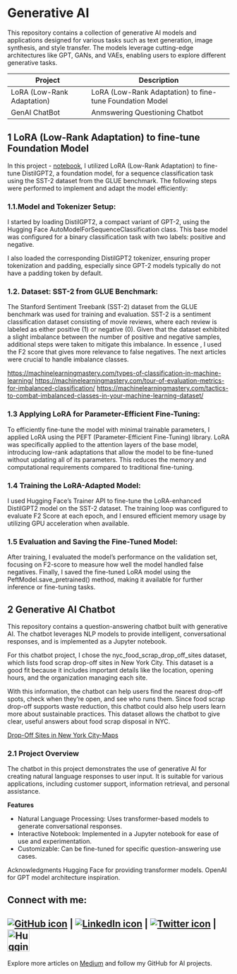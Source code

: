 # Generative AI
This repository contains a collection of generative AI models and applications designed for various tasks such as text generation, image synthesis, and style transfer. The models leverage cutting-edge architectures like GPT, GANs, and VAEs, enabling users to explore different generative tasks.


| Project | Description |
| ----------- | ----------- |
| LoRA (Low-Rank Adaptation) | LoRA (Low-Rank Adaptation) to fine-tune Foundation Model |
| GenAI ChatBot | Anmswering Questioning Chatbot |


## 1 LoRA (Low-Rank Adaptation) to fine-tune Foundation Model


In this project - [notebook](https://github.com/etechoptimist/generative_ai/blob/master/peft_foundationmodels_adaptation/LightweightFineTuning.ipynb), I utilized LoRA (Low-Rank Adaptation) to fine-tune DistilGPT2, a foundation model, for a sequence classification task using the SST-2 dataset from the GLUE benchmark. The following steps were performed to implement and adapt the model efficiently:

### 1.1.Model and Tokenizer Setup:

I started by loading DistilGPT2, a compact variant of GPT-2, using the Hugging Face AutoModelForSequenceClassification class. This base model was configured for a binary classification task with two labels: positive and negative.

I also loaded the corresponding DistilGPT2 tokenizer, ensuring proper tokenization and padding, especially since GPT-2 models typically do not have a padding token by default.

### 1.2. Dataset: SST-2 from GLUE Benchmark:

The Stanford Sentiment Treebank (SST-2) dataset from the GLUE benchmark was used for training and evaluation. SST-2 is a sentiment classification dataset consisting of movie reviews, where each review is labeled as either positive (1) or negative (0).
Given that the dataset exhibited a slight imbalance between the number of positive and negative samples, additional steps were taken to mitigate this imbalance. In essence , I used the F2 score that gives more relevance to false negatives. The next articles were crucial to handle imbalance classes.

https://machinelearningmastery.com/types-of-classification-in-machine-learning/
https://machinelearningmastery.com/tour-of-evaluation-metrics-for-imbalanced-classification/
https://machinelearningmastery.com/tactics-to-combat-imbalanced-classes-in-your-machine-learning-dataset/


### 1.3 Applying LoRA for Parameter-Efficient Fine-Tuning:

To efficiently fine-tune the model with minimal trainable parameters, I applied LoRA using the PEFT (Parameter-Efficient Fine-Tuning) library.
LoRA was specifically applied to the attention layers of the base model, introducing low-rank adaptations that allow the model to be fine-tuned without updating all of its parameters. This reduces the memory and computational requirements compared to traditional fine-tuning.

### 1.4 Training the LoRA-Adapted Model:

I used Hugging Face’s Trainer API to fine-tune the LoRA-enhanced DistilGPT2 model on the SST-2 dataset.
The training loop was configured to evaluate F2 Score  at each epoch, and I ensured efficient memory usage by utilizing GPU acceleration when available.

### 1.5 Evaluation and Saving the Fine-Tuned Model:

After training, I evaluated the model’s performance on the validation set, focusing on F2-score to measure how well the model handled false negatives.
Finally, I saved the fine-tuned LoRA model using the PeftModel.save_pretrained() method, making it available for further inference or fine-tuning tasks.


## 2 Generative AI Chatbot

This repository contains a question-answering chatbot built with generative AI. The chatbot leverages NLP models to provide intelligent, conversational responses, and is implemented as a Jupyter notebook.

For this chatbot project, I chose the nyc_food_scrap_drop_off_sites dataset, which lists food scrap drop-off sites in New York City. This dataset is a good fit because it includes important details like the location, opening hours, and the organization managing each site.

With this information, the chatbot can help users find the nearest drop-off spots, check when they’re open, and see who runs them. Since food scrap drop-off supports waste reduction, this chatbot could also help users learn more about sustainable practices. This dataset allows the chatbot to give clear, useful answers about food scrap disposal in NYC.

[Drop-Off Sites in New York City-Maps](https://nbviewer.org/github/etechoptimist/generative_ai/blob/master/question_answering/chatbot.ipynb)


### 2.1 Project Overview
The chatbot in this project demonstrates the use of generative AI for creating natural language responses to user input. It is suitable for various applications, including customer support, information retrieval, and personal assistance.

**Features**
- Natural Language Processing: Uses transformer-based models to generate conversational responses.
- Interactive Notebook: Implemented in a Jupyter notebook for ease of use and experimentation.
- Customizable: Can be fine-tuned for specific question-answering use cases.

Acknowledgments
Hugging Face for providing transformer models.
OpenAI for GPT model architecture inspiration.

## Connect with me:
[![GitHub icon](https://img.icons8.com/ios-filled/50/000000/github.png)](https://github.com/etechoptimist) | 
[![LinkedIn icon](https://img.icons8.com/ios-filled/50/000000/linkedin.png)](https://linkedin.com/in/etechoptimist) | 
[![Twitter icon](https://img.icons8.com/ios-filled/50/000000/twitter.png)](https://twitter.com/etechoptimist) |
<a href="https://huggingface.co/etechoptimist"><img src="https://huggingface.co/front/assets/huggingface_logo-noborder.svg" alt="Hugging Face" width="50" height="50"></a>
---
Explore more articles on [Medium](https://medium.com/@etechoptimist) and follow my GitHub for AI projects.
